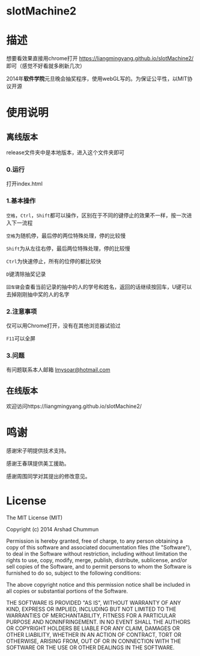 slotMachine2
============

# 描述

想要看效果直接用chrome打开 https://liangmingyang.github.io/slotMachine2/ 即可（感觉不好看就多刷新几次）

2014年**软件学院**元旦晚会抽奖程序，使用webGL写的。为保证公平性，以MIT协议开源

# 使用说明

## 离线版本

release文件夹中是本地版本，进入这个文件夹即可

### 0.运行

打开index.html

### 1.基本操作

`空格`，`Ctrl`，`Shift`都可以操作，区别在于不同的键停止的效果不一样，按一次进入下一流程

`空格`为随机停，最后停的两位特殊处理，停的比较慢

`Shift`为从左往右停，最后两位特殊处理，停的比较慢

`Ctrl`为快速停止，所有的位停的都比较快

`D`键清除抽奖记录

`回车键`会查看当前记录的抽中的人的学号和姓名，返回的话继续按回车，U键可以去掉刚刚抽中奖的人的名字

### 2.注意事项

仅可以用Chrome打开，没有在其他浏览器试验过

`F11`可以全屏

### 3.问题

有问题联系本人邮箱 lmysoar@hotmail.com

## 在线版本

欢迎访问https://liangmingyang.github.io/slotMachine2/

# 鸣谢

感谢宋子明提供技术支持。

感谢王春琪提供美工援助。

感谢周围同学对其提出的修改意见。

# License

The MIT License (MIT)

Copyright (c) 2014 Arshad Chummun

Permission is hereby granted, free of charge, to any person obtaining a copy of this software and associated documentation files (the "Software"), to deal in the Software without restriction, including without limitation the rights to use, copy, modify, merge, publish, distribute, sublicense, and/or sell copies of the Software, and to permit persons to whom the Software is furnished to do so, subject to the following conditions:

The above copyright notice and this permission notice shall be included in all copies or substantial portions of the Software.

THE SOFTWARE IS PROVIDED "AS IS", WITHOUT WARRANTY OF ANY KIND, EXPRESS OR IMPLIED, INCLUDING BUT NOT LIMITED TO THE WARRANTIES OF MERCHANTABILITY, FITNESS FOR A PARTICULAR PURPOSE AND NONINFRINGEMENT. IN NO EVENT SHALL THE AUTHORS OR COPYRIGHT HOLDERS BE LIABLE FOR ANY CLAIM, DAMAGES OR OTHER LIABILITY, WHETHER IN AN ACTION OF CONTRACT, TORT OR OTHERWISE, ARISING FROM, OUT OF OR IN CONNECTION WITH THE SOFTWARE OR THE USE OR OTHER DEALINGS IN THE SOFTWARE.

